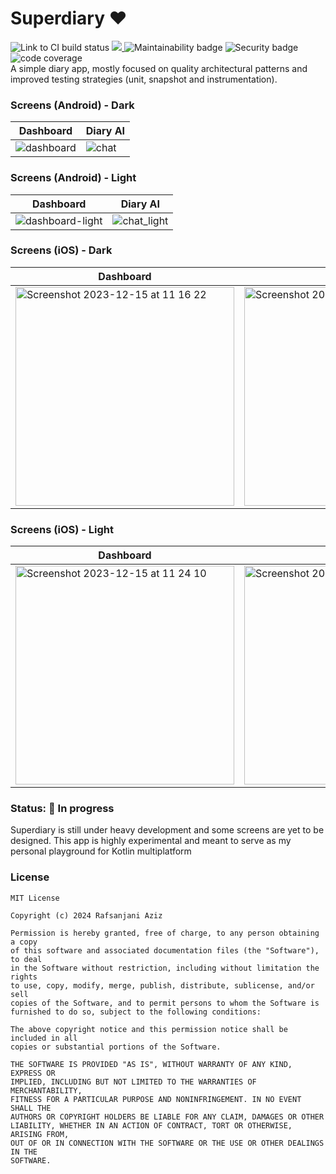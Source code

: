 # Superdiary ❤️

<div align="left">
    <img src = "https://github.com/Rafsanjani/superdiary/actions/workflows/build_release.yml/badge.svg"  alt="Link to CI build status"/>
    <a href = "https://twitter.com/coded_rafs">
        <img src = "https://img.shields.io/twitter/follow/coded_rafs"/>
    </a>
    <img src="https://sonarcloud.io/api/project_badges/measure?project=rafsanjani_superdiary&metric=sqale_rating" alt="Maintainability badge"/>
    <img src="https://sonarcloud.io/api/project_badges/measure?project=rafsanjani_superdiary&metric=security_rating" alt="Security badge" />
    <img src="https://sonarcloud.io/api/project_badges/measure?project=rafsanjani_superdiary&metric=coverage" alt="code coverage" />
</div>
A simple diary app, mostly focused on quality architectural patterns and improved testing strategies (unit, snapshot and instrumentation).

### Screens (Android) - Dark

| Dashboard                                                                                                  | Diary AI                                                                                              |
|------------------------------------------------------------------------------------------------------------|-------------------------------------------------------------------------------------------------------|
| ![dashboard](https://github.com/rafsanjani/superdiary/assets/9197459/9264a3e6-0e57-49b8-9e46-c0c2695f78b1) | ![chat](https://github.com/rafsanjani/superdiary/assets/9197459/a745bc69-0bdd-4ab3-8503-3315ad8b4443) |

### Screens (Android) - Light

| Dashboard                                                                                                        | Diary AI                                                                                                    |
|------------------------------------------------------------------------------------------------------------------|-------------------------------------------------------------------------------------------------------------|
| ![dashboard-light](https://github.com/rafsanjani/superdiary/assets/9197459/f191a467-56b4-42d2-9c27-98a9f2c8a815) | ![chat_light](https://github.com/rafsanjani/superdiary/assets/9197459/a1b865cb-d12e-49ed-a92e-c3964d18efff) |

### Screens (iOS) - Dark

| Dashboard                                                                                                                                                    | Diary AI                                                                                                                                                     |
|--------------------------------------------------------------------------------------------------------------------------------------------------------------|--------------------------------------------------------------------------------------------------------------------------------------------------------------|
| <img width="350" alt="Screenshot 2023-12-15 at 11 16 22" src="https://github.com/rafsanjani/superdiary/assets/9197459/e7e61180-a364-4d16-a554-b9304924d3eb"> | <img width="350" alt="Screenshot 2023-12-15 at 11 21 01" src="https://github.com/rafsanjani/superdiary/assets/9197459/94eab288-6dfa-4c44-94e9-784d16af8f96"> |

### Screens (iOS) - Light

| Dashboard                                                                                                                                                    | Diary AI                                                                                                                                                     |
|--------------------------------------------------------------------------------------------------------------------------------------------------------------|--------------------------------------------------------------------------------------------------------------------------------------------------------------|
| <img width="350" alt="Screenshot 2023-12-15 at 11 24 10" src="https://github.com/rafsanjani/superdiary/assets/9197459/d81df92c-69b8-4a6c-8717-d5959250afe7"> | <img width="350" alt="Screenshot 2023-12-15 at 11 24 17" src="https://github.com/rafsanjani/superdiary/assets/9197459/1ce75c99-e498-4e66-afc0-a32ac4bac8f2"> |

### Status: 🚧 In progress

<p>Superdiary is still under heavy development and some screens are yet to be designed. This app is highly experimental and meant to serve as my personal playground for Kotlin multiplatform </p>

### License

```
MIT License

Copyright (c) 2024 Rafsanjani Aziz

Permission is hereby granted, free of charge, to any person obtaining a copy
of this software and associated documentation files (the "Software"), to deal
in the Software without restriction, including without limitation the rights
to use, copy, modify, merge, publish, distribute, sublicense, and/or sell
copies of the Software, and to permit persons to whom the Software is
furnished to do so, subject to the following conditions:

The above copyright notice and this permission notice shall be included in all
copies or substantial portions of the Software.

THE SOFTWARE IS PROVIDED "AS IS", WITHOUT WARRANTY OF ANY KIND, EXPRESS OR
IMPLIED, INCLUDING BUT NOT LIMITED TO THE WARRANTIES OF MERCHANTABILITY,
FITNESS FOR A PARTICULAR PURPOSE AND NONINFRINGEMENT. IN NO EVENT SHALL THE
AUTHORS OR COPYRIGHT HOLDERS BE LIABLE FOR ANY CLAIM, DAMAGES OR OTHER
LIABILITY, WHETHER IN AN ACTION OF CONTRACT, TORT OR OTHERWISE, ARISING FROM,
OUT OF OR IN CONNECTION WITH THE SOFTWARE OR THE USE OR OTHER DEALINGS IN THE
SOFTWARE.
```
